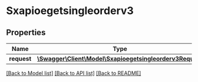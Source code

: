 # Sxapioegetsingleorderv3

## Properties
Name | Type | Description | Notes
------------ | ------------- | ------------- | -------------
**request** | [**\Swagger\Client\Model\Sxapioegetsingleorderv3Request**](Sxapioegetsingleorderv3Request.md) |  | [optional] 

[[Back to Model list]](../README.md#documentation-for-models) [[Back to API list]](../README.md#documentation-for-api-endpoints) [[Back to README]](../README.md)


